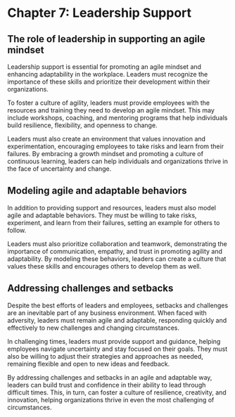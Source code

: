 Chapter 7: Leadership Support
=============================

The role of leadership in supporting an agile mindset
-----------------------------------------------------

Leadership support is essential for promoting an agile mindset and enhancing adaptability in the workplace. Leaders must recognize the importance of these skills and prioritize their development within their organizations.

To foster a culture of agility, leaders must provide employees with the resources and training they need to develop an agile mindset. This may include workshops, coaching, and mentoring programs that help individuals build resilience, flexibility, and openness to change.

Leaders must also create an environment that values innovation and experimentation, encouraging employees to take risks and learn from their failures. By embracing a growth mindset and promoting a culture of continuous learning, leaders can help individuals and organizations thrive in the face of uncertainty and change.

Modeling agile and adaptable behaviors
--------------------------------------

In addition to providing support and resources, leaders must also model agile and adaptable behaviors. They must be willing to take risks, experiment, and learn from their failures, setting an example for others to follow.

Leaders must also prioritize collaboration and teamwork, demonstrating the importance of communication, empathy, and trust in promoting agility and adaptability. By modeling these behaviors, leaders can create a culture that values these skills and encourages others to develop them as well.

Addressing challenges and setbacks
----------------------------------

Despite the best efforts of leaders and employees, setbacks and challenges are an inevitable part of any business environment. When faced with adversity, leaders must remain agile and adaptable, responding quickly and effectively to new challenges and changing circumstances.

In challenging times, leaders must provide support and guidance, helping employees navigate uncertainty and stay focused on their goals. They must also be willing to adjust their strategies and approaches as needed, remaining flexible and open to new ideas and feedback.

By addressing challenges and setbacks in an agile and adaptable way, leaders can build trust and confidence in their ability to lead through difficult times. This, in turn, can foster a culture of resilience, creativity, and innovation, helping organizations thrive in even the most challenging of circumstances.
